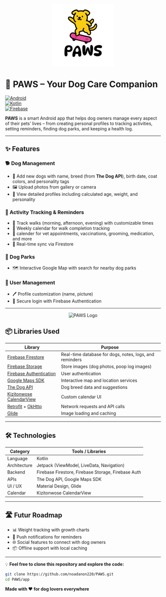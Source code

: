 <p align="center">
  <img src="https://raw.githubusercontent.com/noadanon220/PAWS/main/paws_logo.png" width="200" alt="PAWS Logo"/>
</p>


# 🐾 PAWS – Your Dog Care Companion

[![Android](https://img.shields.io/badge/Platform-Android-green.svg)](https://developer.android.com)  
[![Kotlin](https://img.shields.io/badge/Language-Kotlin-blue.svg)](https://kotlinlang.org)  
[![Firebase](https://img.shields.io/badge/Backend-Firebase-orange.svg)](https://firebase.google.com)  

**PAWS** is a smart Android app that helps dog owners manage every aspect of their pets’ lives – from creating personal profiles to tracking activities, setting reminders, finding dog parks, and keeping a health log.  

---

## ✨ Features

### 🐕 Dog Management
- 📌 Add new dogs with name, breed (from **The Dog API**), birth date, coat colors, and personality tags  
- 🖼 Upload photos from gallery or camera  
- 📄 View detailed profiles including calculated age, weight, and personality  

### 📅 Activity Tracking & Reminders
- 🐾 Track walks (morning, afternoon, evening) with customizable times  
- 📆 Weekly calendar for walk completion tracking  
- 🔔 calender for vet appointments, vaccinations, grooming, medication, and more  
- 🔄 Real-time sync via Firestore  

### 📍 Dog Parks
- 🗺 Interactive Google Map with search for nearby dog parks

### 👤 User Management
- 🖊 Profile customization (name, picture)  
- 🔐 Secure login with Firebase Authentication  

---

<p align="center">
  <img src="https://raw.githubusercontent.com/noadanon220/PAWS/main/paws.jpgg" width="200" alt="PAWS Logo"/>
</p>

## 📦 Libraries Used

| Library | Purpose |
|---------|---------|
| [Firebase Firestore](https://firebase.google.com/docs/firestore) | Real-time database for dogs, notes, logs, and reminders |
| [Firebase Storage](https://firebase.google.com/docs/storage) | Store images (dog photos, poop log images) |
| [Firebase Authentication](https://firebase.google.com/docs/auth) | User authentication |
| [Google Maps SDK](https://developers.google.com/maps/documentation/android-sdk) | Interactive map and location services |
| [The Dog API](https://thedogapi.com/) | Dog breed data and suggestions |
| [Kizitonwose CalendarView](https://github.com/kizitonwose/CalendarView) | Custom calendar UI |
| [Retrofit](https://square.github.io/retrofit/) + [OkHttp](https://square.github.io/okhttp/) | Network requests and API calls |
| [Glide](https://bumptech.github.io/glide/) | Image loading and caching |

---

## 🛠 Technologies
| Category        | Tools / Libraries |
|-----------------|-------------------|
| Language        | Kotlin |
| Architecture    | Jetpack (ViewModel, LiveData, Navigation) |
| Backend         | Firebase Firestore, Firebase Storage, Firebase Auth |
| APIs            | The Dog API, Google Maps SDK |
| UI / UX         | Material Design, Glide |
| Calendar        | Kizitonwose CalendarView |

---

## 🛣 Futur Roadmap

* 📊 Weight tracking with growth charts
* 📩 Push notifications for reminders
* 🌐 Social features to connect with dog owners
* 📦 Offline support with local caching

---


💡 **Feel free to clone this repository and explore the code:**
```bash
git clone https://github.com/noadanon220/PAWS.git
cd PAWS/app
````

**Made with ❤️ for dog lovers everywhere**



